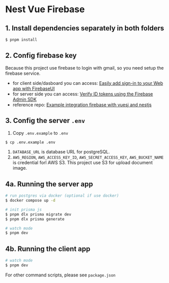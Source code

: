# Nest Vue Firebase

## 1. Install dependencies separately in both folders

```bash
$ pnpm install
```

## 2. Config firebase key

Because this project use firebase to login with gmail, so you need setup the firebase service.

- for client side/dasboard you can access: [Easily add sign-in to your Web app with FirebaseUI](https://firebase.google.com/docs/auth/web/google-signin)
- for server side you can access: [Verify ID tokens using the Firebase Admin SDK](https://firebase.google.com/docs/auth/admin/verify-id-tokens#verify_id_tokens_using_the_firebase_admin_sdk)
- reference repo: [Example integration firebase with vuesj and nestjs](https://github.com/amusement-lab/firebase-nest-vue)

## 3. Config the server `.env`

1. Copy `.env.example` to `.env`

```bash
$ cp .env.example .env
```

1. `DATABASE_URL` is database URL for postgreSQL.
2. `AWS_REGION`, `AWS_ACCESS_KEY_ID`, `AWS_SECRET_ACCESS_KEY`, `AWS_BUCKET_NAME` is credential forl AWS S3. This project use S3 for upload document image.

## 4a. Running the server app

```bash
# run postgres via docker (optional if use docker)
$ docker compose up -d

# init prisma js
$ pnpm dlx prisma migrate dev
$ pnpm dlx prisma generate

# watch mode
$ pnpm dev
```

## 4b. Running the client app

```bash
# watch mode
$ pnpm dev
```

For other command scripts, please see `package.json`
